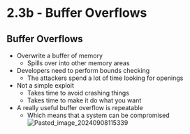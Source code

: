 # 2.3b - Buffer Overflows
## Buffer Overflows
- Overwrite a buffer of memory
	- Spills over into other memory areas
- Developers need to perform bounds checking
	- The attackers spend a lot of time looking for openings
- Not a simple exploit
	- Takes time to avoid crashing things
	- Takes time to make it do what you want
- A really useful buffer overflow is repeatable
	- Which means that a system can be compromised
![Pasted_image_20240908115339](//assets/Pasted_image_20240908115339.webp)
